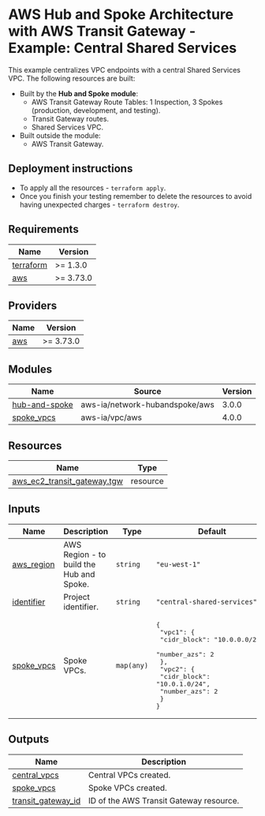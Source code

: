 <!-- BEGIN_TF_DOCS -->
# AWS Hub and Spoke Architecture with AWS Transit Gateway - Example: Central Shared Services

This example centralizes VPC endpoints with a central Shared Services VPC. The following resources are built:

- Built by the **Hub and Spoke module**:
  - AWS Transit Gateway Route Tables: 1 Inspection, 3 Spokes (production, development, and testing).
  - Transit Gateway routes.
  - Shared Services VPC.
- Built outside the module:
  - AWS Transit Gateway.

## Deployment instructions

* To apply all the resources - `terraform apply`.
* Once you finish your testing remember to delete the resources to avoid having unexpected charges - `terraform destroy`.

## Requirements

| Name | Version |
|------|---------|
| <a name="requirement_terraform"></a> [terraform](#requirement\_terraform) | >= 1.3.0 |
| <a name="requirement_aws"></a> [aws](#requirement\_aws) | >= 3.73.0 |

## Providers

| Name | Version |
|------|---------|
| <a name="provider_aws"></a> [aws](#provider\_aws) | >= 3.73.0 |

## Modules

| Name | Source | Version |
|------|--------|---------|
| <a name="module_hub-and-spoke"></a> [hub-and-spoke](#module\_hub-and-spoke) | aws-ia/network-hubandspoke/aws | 3.0.0 |
| <a name="module_spoke_vpcs"></a> [spoke\_vpcs](#module\_spoke\_vpcs) | aws-ia/vpc/aws | 4.0.0 |

## Resources

| Name | Type |
|------|------|
| [aws_ec2_transit_gateway.tgw](https://registry.terraform.io/providers/hashicorp/aws/latest/docs/resources/ec2_transit_gateway) | resource |

## Inputs

| Name | Description | Type | Default | Required |
|------|-------------|------|---------|:--------:|
| <a name="input_aws_region"></a> [aws\_region](#input\_aws\_region) | AWS Region - to build the Hub and Spoke. | `string` | `"eu-west-1"` | no |
| <a name="input_identifier"></a> [identifier](#input\_identifier) | Project identifier. | `string` | `"central-shared-services"` | no |
| <a name="input_spoke_vpcs"></a> [spoke\_vpcs](#input\_spoke\_vpcs) | Spoke VPCs. | `map(any)` | <pre>{<br>  "vpc1": {<br>    "cidr_block": "10.0.0.0/24",<br>    "number_azs": 2<br>  },<br>  "vpc2": {<br>    "cidr_block": "10.0.1.0/24",<br>    "number_azs": 2<br>  }<br>}</pre> | no |

## Outputs

| Name | Description |
|------|-------------|
| <a name="output_central_vpcs"></a> [central\_vpcs](#output\_central\_vpcs) | Central VPCs created. |
| <a name="output_spoke_vpcs"></a> [spoke\_vpcs](#output\_spoke\_vpcs) | Spoke VPCs created. |
| <a name="output_transit_gateway_id"></a> [transit\_gateway\_id](#output\_transit\_gateway\_id) | ID of the AWS Transit Gateway resource. |
<!-- END_TF_DOCS -->